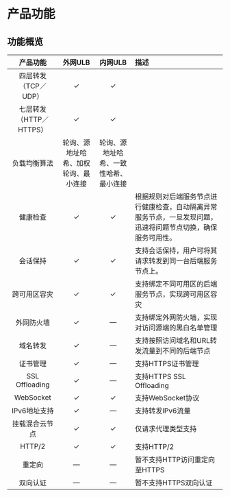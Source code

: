 # 产品功能



## 功能概览

|   产品功能   | 外网ULB | 内网ULB | 描述 |
| :-------: |:---:|:---: |:--- |
| 四层转发（TCP／UDP） | ✓ | ✓ |  |
| 七层转发（HTTP／HTTPS） | ✓ | ✓ |  |
| 负载均衡算法 | 轮询、源地址哈希、加权轮询、最小连接 | 轮询、源地址哈希、一致性哈希、最小连接 |  |
| 健康检查 | ✓ | ✓ | 根据规则对后端服务节点进行健康检查，自动隔离异常服务节点，一旦发现问题，迅速将问题节点切换，确保服务可用性。 |
| 会话保持 | ✓ | ✓ | 支持会话保持，用户可将其请求转发到同一台后端服务节点上。 |
| 跨可用区容灾 | ✓ | ✓ | 支持绑定不同可用区的后端服务节点，实现跨可用区容灾 |
| 外网防火墙 | ✓ | — | 支持绑定外网防火墙，实现对访问源端的黑白名单管理 |
| 域名转发 | ✓ | — | 支持按照访问域名和URL转发流量到不同的后端节点 |
| 证书管理 | ✓ | — | 支持HTTPS证书管理 |
| SSL Offloading | ✓ | — | 支持HTTPS SSL Offloading |
| WebSocket | ✓ | ✓ | 支持WebSocket协议 |
| IPv6地址支持 | ✓ | — | 支持转发IPv6流量 |
| 挂载混合云节点 | ✓ | ✓ | 仅请求代理类型支持 |
| HTTP/2 | ✓ | ✓ | 支持HTTP/2 |
| 重定向 | — | — | 暂不支持HTTP访问重定向至HTTPS |
| 双向认证 | — | — | 暂不支持HTTPS双向认证 |


